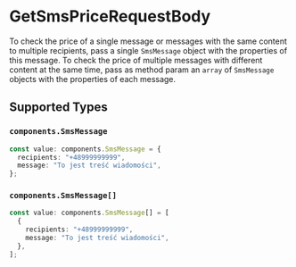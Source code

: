 # GetSmsPriceRequestBody

To check the price of a single message or messages with the same content to multiple recipients, pass a single `SmsMessage` object with the properties of this message. To check the price of multiple messages with different content at the same time, pass as method param an `array` of `SmsMessage` objects with the properties of each message.


## Supported Types

### `components.SmsMessage`

```typescript
const value: components.SmsMessage = {
  recipients: "+48999999999",
  message: "To jest treść wiadomości",
};
```

### `components.SmsMessage[]`

```typescript
const value: components.SmsMessage[] = [
  {
    recipients: "+48999999999",
    message: "To jest treść wiadomości",
  },
];
```

